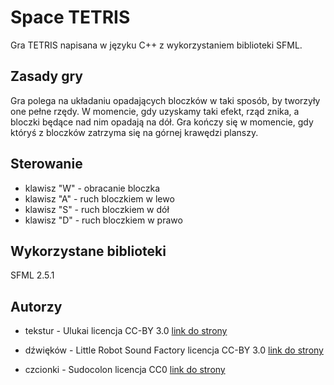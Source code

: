 # Space TETRIS
Gra TETRIS napisana w języku C++ z wykorzystaniem biblioteki SFML.

## Zasady gry
Gra polega na układaniu opadających bloczków w taki sposób, by tworzyły one pełne rzędy. W momencie, gdy uzyskamy taki efekt, rząd znika, a bloczki będące nad nim opadają na dół. Gra kończy się w momencie, gdy któryś z bloczków zatrzyma się na górnej krawędzi planszy.

## Sterowanie
* klawisz "W" - obracanie bloczka
* klawisz "A" - ruch bloczkiem w lewo
* klawisz "S" - ruch bloczkiem w dół
* klawisz "D" - ruch bloczkiem w prawo

## Wykorzystane biblioteki
SFML 2.5.1

## Autorzy
- tekstur - Ulukai
licencja CC-BY 3.0
[link do strony](https://opengameart.org/content/ulukais-space-skyboxes)

- dźwięków - Little Robot Sound Factory
licencja CC-BY 3.0
[link do strony](https://opengameart.org/content/fantasy-sound-effects-library)

- czcionki - Sudocolon
licencja CC0
[link do strony](https://opengameart.org/content/yanderefont)